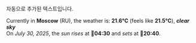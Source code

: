 
자동으로 추가된 텍스트입니다.

<!--START_SECTION:weather:moscow-->
Currently in **Moscow** (RU), the weather is: **21.6°C** (feels like **21.5°C**), ***clear sky***<br/>
On *July 30, 2025*, the *sun rises* at 🌅**04:30** and *sets* at 🌇**20:40**.
<!--END_SECTION:weather-->
